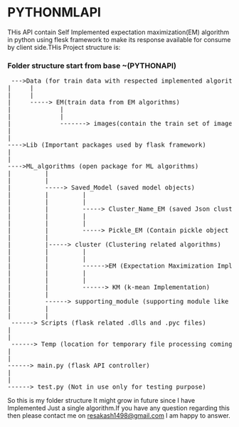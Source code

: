 # PYTHONMLAPI
THis API contain Self Implemented expectation maximization(EM) algorithm in python using flesk framework to make its response available for consume by client side.THis Project structure is:

### Folder structure start from base ~(PYTHONAPI)
<pre>
 --->Data (for train data with respected implemented algorithms)
|     |
|     | 
|     -----> EM(train data from EM algorithms)
|             |
|             |
|             -------> images(contain the train set of images file used to train the EM algorithm)
|
|
---->Lib (Important packages used by flask framework)
|
|
---->ML_algorithms (open package for ML algorithms)
|         |
|         |
|         -----> Saved_Model (saved model objects)
|         |         |
|         |         |
|         |         -----> Cluster_Name_EM (saved Json cluster number to name mappint coming from client side)
|         |         |
|         |         |
|         |         -----> Pickle_EM (Contain pickle object for load pretrained model)
|         |
|         |-----> cluster (Clustering related algorithms)
|         |         |
|         |         |
|         |         ------>EM (Expectation Maximization Implementation)
|         |         |
|         |         |
|         |         ------> KM (k-mean Implementation)
|         |
|         ------> supporting_module (supporting module like pickle object used through out the package)
|         |
|         |
 ------> Scripts (flask related .dlls and .pyc files)
|
|
 ------> Temp (location for temporary file processing coming from client side)
|
|
------> main.py (flask API controller)
|
|
------> test.py (Not in use only for testing purpose)
</pre>
 So this is my folder structure It might grow in future since I have Implemented Just a single algorithm.If you have any question regarding this then please contact me on resakash1498@gmail.com I am happy to answer.

